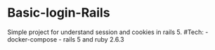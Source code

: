 # Basic-login-Rails
Simple project for understand session and cookies in rails 5.
#Tech:
	- docker-compose
	- rails 5 and ruby 2.6.3
